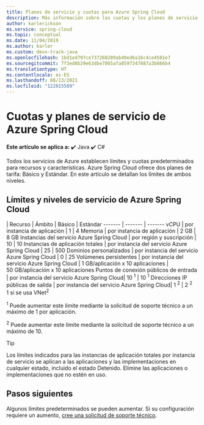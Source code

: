 ```yaml
---
title: Planes de servicio y cuotas para Azure Spring Cloud
description: Más información sobre las cuotas y los planes de servicio de Azure Spring Cloud
author: karlerickson
ms.service: spring-cloud
ms.topic: conceptual
ms.date: 11/04/2019
ms.author: karler
ms.custom: devx-track-java
ms.openlocfilehash: 1bd1ed797ce737260289ab40ed6a16c4ce4581e7
ms.sourcegitcommit: 7f3ed8b29e63dbe7065afa8597347887a3b866b4
ms.translationtype: HT
ms.contentlocale: es-ES
ms.lasthandoff: 08/13/2021
ms.locfileid: "122015589"
---
```

# <a name="quotas-and-service-plans-for-azure-spring-cloud"></a>Cuotas y planes de servicio de Azure Spring Cloud

**Este artículo se aplica a:** ✔️ Java ✔️ C#

Todos los servicios de Azure establecen límites y cuotas predeterminados para recursos y características.   Azure Spring Cloud ofrece dos planes de tarifa: Básico y Estándar. En este artículo se detallan los límites de ambos niveles.

## <a name="azure-spring-cloud-service-tiers-and-limits"></a>Límites y niveles de servicio de Azure Spring Cloud

| Recurso | Ámbito | Básico | Estándar
------- | ------- | -------
vCPU | por instancia de aplicación | 1 | 4
Memoria | por instancia de aplicación | 2 GB | 8 GB
Instancias del servicio Azure Spring Cloud | por región y suscripción | 10 | 10
Instancias de aplicación totales | por instancia del servicio Azure Spring Cloud | 25 | 500
Dominios personalizados | por instancia del servicio Azure Spring Cloud | 0 | 25
Volúmenes persistentes | por instancia del servicio Azure Spring Cloud | 1 GB/aplicación x 10 aplicaciones | 50 GB/aplicación x 10 aplicaciones
Puntos de conexión públicos de entrada | por instancia del servicio Azure Spring Cloud| 10 <sup>1</sup> | 10 <sup>1</sup>
Direcciones IP públicas de salida | por instancia del servicio Azure Spring Cloud| 1 <sup>2</sup> | 2 <sup>2</sup> <br> 1 si se usa VNet<sup>2</sup>

<sup>1</sup> Puede aumentar este límite mediante la solicitud de soporte técnico a un máximo de 1 por aplicación.

<sup>2</sup> Puede aumentar este límite mediante la solicitud de soporte técnico a un máximo de 10.

> [!TIP]
> Los límites indicados para las instancias de aplicación totales por instancia de servicio se aplican a las aplicaciones y las implementaciones en cualquier estado, incluido el estado Detenido. Elimine las aplicaciones o implementaciones que no estén en uso.

## <a name="next-steps"></a>Pasos siguientes

Algunos límites predeterminados se pueden aumentar. Si su configuración requiere un aumento, [cree una solicitud de soporte técnico](../azure-portal/supportability/how-to-create-azure-support-request.md).
